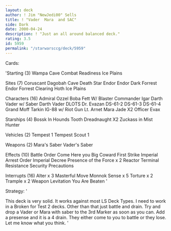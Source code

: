 ```yaml
---
layout: deck
author: ! Jim "NewJedi00" Sells
title: ! "Vader  Mara  and SAC"
side: Dark
date: 2000-04-24
description: ! "Just an all around balanced deck."
rating: 3.5
id: 5959
permalink: "/starwarsccg/deck/5959"
---
```

Cards: 

'Starting (3)
Wampa Cave
Combat Readiness
Ice Plains

Sites (7)
Coruscant
Dagobah Cave
Death Star
Endor
Endor Dark Forrest
Endor Forrest Clearing
Hoth Ice Plains

Characters (16)
Admiral Ozzel
Boba Fett W/ Blaster
Commander Igar
Darth Vader w/ Saber
Darth Vader
DLOTS
Dr. Evazan
DS-61-2
DS-61-3
DS-61-4
Grand Moff Tarkin
IG-88 w/ Riot Gun
Lt. Arnet
Mara Jade X2
Officer Evax

Starships (4)
Bossk In Hounds Tooth
Dreadnaught X2
Zuckass in Mist Hunter

Vehicles (2)
Tempest 1
Tempest Scout 1

Weapons (2)
Mara's Saber
Vader's Saber

Effects (10)
Battle Order
Come Here you Big Coward
First Strike
Imperial Arrest Order
Imperial Decree
Presence of the Force x 2
Reactor Terminal
Resistance
Security Precautions

Interrupts (16)
Alter x 3
Masterful Move
Monnok
Sense x 5
Torture x 2
Trample x 2
Weapon Levitation
You Are Beaten '

Strategy: '

This deck is very solid. It works against most LS Deck Types. I need to work in a Broken for Test 2 decks. Other than that just battle and drain. Try and drop a Vader or Mara with saber to the 3rd Marker as soon as you can. Add a presense and it is a 4 drain. They either come to you to battle or they lose.
Let me know what you think. '
